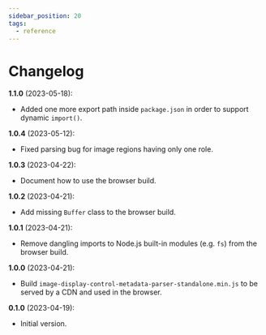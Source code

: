 ```yaml
---
sidebar_position: 20
tags:
  - reference
---
```


# Changelog

**1.1.0** (2023-05-18):

- Added one more export path inside `package.json` in order to support
  dynamic `import()`.

**1.0.4** (2023-05-12):

- Fixed parsing bug for image regions having only one role.

**1.0.3** (2023-04-22):

- Document how to use the browser build.

**1.0.2** (2023-04-21):

- Add missing `Buffer` class to the browser build.

**1.0.1** (2023-04-21):

- Remove dangling imports to Node.js built-in modules (e.g. `fs`) from the
  browser build.

**1.0.0** (2023-04-21):

- Build `image-display-control-metadata-parser-standalone.min.js` to be served
  by a CDN and used in the browser.

**0.1.0** (2023-04-19):

- Initial version.
